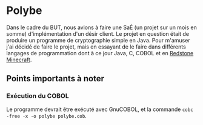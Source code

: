 # Polybe
Dans le cadre du BUT, nous avions à faire une SaÉ (un projet sur un mois en somme) d'implémentation d'un désir client. Le projet en question était de produire un programme de cryptographie simple en Java. Pour m'amuser j'ai décidé de faire le projet, mais en essayant de le faire dans différents langages de programmation dont à ce jour Java, C, COBOL et en [Redstone Minecraft](https://github.com/HashDG/minecraft-computers# "Dépôt d'ordinateurs en redstone").
## Points importants à noter
### Exécution du COBOL
Le programme devrait être exécuté avec GnuCOBOL, et la commande `cobc -free -x -o polybe polybe.cob`.
